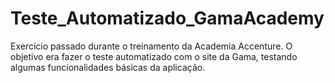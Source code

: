 # Teste_Automatizado_GamaAcademy
Exercício passado durante o treinamento da Academia Accenture. O objetivo era fazer o teste automatizado com o site da Gama, testando algumas funcionalidades básicas da aplicação.
